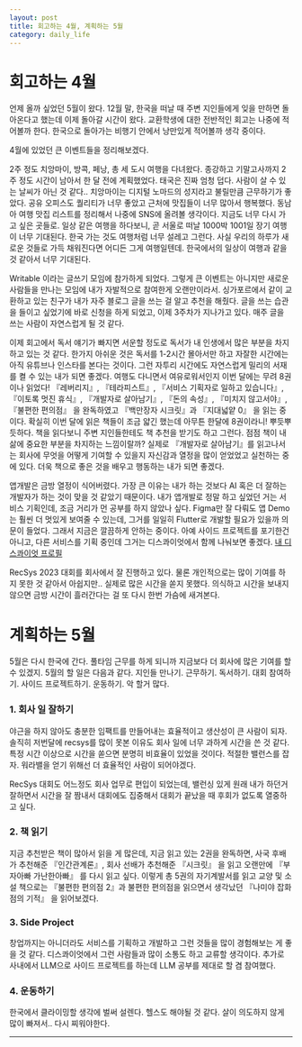 ```yaml
---
layout: post
title: 회고하는 4월, 계획하는 5월
category: daily_life
---
```


# 회고하는 4월

언제 올까 싶었던 5월이 왔다. 12월 말, 한국을 떠날 때 주변 지인들에게 잊을 만하면 돌아온다고 했는데 이제 돌아갈 시간이 왔다. 교환학생에 대한 전반적인 회고는 나중에 적어볼까 한다. 한국으로 돌아가는 비행기 안에서 낭만있게 적어볼까 생각 중이다.

4월에 있었던 큰 이벤트들을 정리해보겠다.

2주 정도 치앙마이, 방콕, 페낭, 총 세 도시 여행을 다녀왔다. 종강하고 기말고사까지 2주 정도 시간이 남아서 한 달 전에 계획했었다. 태국은 진짜 엄청 덥다. 사람이 살 수 있는 날씨가 아닌 것 같다.. 치앙마이는 디지털 노마드의 성지라고 불릴만큼 근무하기가 좋았다. 공유 오피스도 퀄리티가 너무 좋았고 근처에 맛집들이 너무 많아서 행복했다. 동남아 여행 맛집 리스트를 정리해서 나중에 SNS에 올려볼 생각이다. 지금도 너무 다시 가고 싶은 곳들로. 일상 같은 여행을 하다보니, 곧 서울로 떠날 1000박 1001일 장기 여행이 너무 기대된다. 한국 가는 것도 여행처럼 너무 설레고 그런다. 사실 우리의 하루가 새로운 것들로 가득 채워진다면 어디든 그게 여행일텐데. 한국에서의 일상이 여행과 같을 것 같아서 너무 기대된다.

Writable 이라는 글쓰기 모임에 참가하게 되었다. 그렇게 큰 이벤트는 아니지만 새로운 사람들을 만나는 모임에 내가 자발적으로 참여한게 오랜만이라서. 싱가포르에서 같이 교환하고 있는 친구가 내가 자주 블로그 글을 쓰는 걸 알고 추천을 해줬다. 글을 쓰는 습관을 들이고 싶었기에 바로 신청을 하게 되었고, 이제 3주차가 지나가고 있다. 매주 글을 쓰는 사람이 자연스럽게 될 것 같다.

이제 회고에서 독서 얘기가 빠지면 서운할 정도로 독서가 내 인생에서 많은 부분을 차지하고 있는 것 같다. 한가지 아쉬운 것은 독서를 1-2시간 몰아서만 하고 자잘한 시간에는 아직 유튜브나 인스타를 본다는 것이다. 그런 자투리 시간에도 자연스럽게 밀리의 서재를 켤 수 있는 내가 되면 좋겠다. 여행도 다니면서 여유로워서인지 이번 달에는 무려 8권이나 읽었다! 『레버리지』, 『테라피스트』, 『서비스 기획자로 일하고 있습니다』, 『이토록 멋진 휴식』, 『개발자로 살아남기』, 『돈의 속성』, 『미치지 않고서야』, 『불편한 편의점』 을 완독하였고 『백만장자 시크릿』과 『지대넓얕 0』 을 읽는 중이다. 확실히 이번 달에 읽은 책들이 조금 얇긴 했는데 아무튼 한달에 8권이라니! 뿌듯뿌듯하다. 책을 읽다보니 주변 지인들한테도 책 추천을 받기도 하고 그런다. 점점 책이 내 삶에 중요한 부분을 차지하는 느낌이랄까? 실제로 『개발자로 살아남기』를 읽고나서는 회사에 무엇을 어떻게 기여할 수 있을지 자신감과 열정을 많이 얻었었고 실천하는 중에 있다. 더욱 책으로 좋은 것을 배우고 행동하는 내가 되면 좋겠다.

앱개발은 금방 열정이 식어버렸다. 가장 큰 이유는 내가 하는 것보다 AI 혹은 더 잘하는 개발자가 하는 것이 맞을 것 같았기 때문이다. 내가 앱개발로 정말 하고 싶었던 거는 서비스 기획인데, 조금 거리가 먼 공부를 하지 않았나 싶다. Figma만 잘 다뤄도 앱 Demo는 훨씬 더 멋있게 보여줄 수 있는데, 그거를 일일히 Flutter로 개발할 필요가 있을까 의문이 들었다. 그래서 지금은 깔끔하게 안하는 중이다. 아예 사이드 프로젝트를 포기한건 아니고, 다른 서비스를 기획 중인데 그거는 디스콰이엇에서 함께 나눠보면 좋겠다. [내 디스콰이엇 프로필](https://disquiet.io/@l0z1k)

RecSys 2023 대회를 회사에서 잘 진행하고 있다. 물론 개인적으로는 많이 기여를 하지 못한 것 같아서 아쉽지만.. 실제로 많은 시간을 쏟지 못했다. 의식하고 시간을 보내지 않으면 금방 시간이 흘러간다는 걸 또 다시 한번 가슴에 새겨본다.

# 계획하는 5월

5월은 다시 한국에 간다. 풀타임 근무를 하게 되니까 지금보다 더 회사에 많은 기여를 할 수 있겠지. 5월의 할 일은 다음과 같다. 지인들 만나기. 근무하기. 독서하기. 대회 참여하기. 사이드 프로젝트하기. 운동하기. 악 할거 많다.

### 1. 회사 일 잘하기

야근을 하지 않아도 충분한 임팩트를 만들어내는 효율적이고 생산성이 큰 사람이 되자. 솔직히 저번달에 recsys를 많이 못본 이유도 회사 일에 너무 과하게 시간을 쓴 것 같다. 특정 시간 이상으로 시간을 쏟으면 분명히 비효율이 있었을 것이다. 적절한 밸런스를 잡자. 워라밸을 얻기 위해선 더 효율적인 사람이 되어야겠다.

RecSys 대회도 어느정도 회사 업무로 편입이 되었는데, 밸런싱 있게 원래 내가 하던거 잘하면서 시간을 잘 짬내서 대회에도 집중해서 대회가 끝났을 때 후회가 없도록 열중하고 싶다.

### 2. 책 읽기

지금 추천받은 책이 많아서 읽을 게 많은데, 지금 읽고 있는 2권을 완독하면, 사국 후배가 추천해준 『인간관계론』, 회사 선배가 추천해준 『시크릿』 을 읽고 오랜만에 『부자아빠 가난한아빠』 를 다시 읽고 싶다. 이렇게 총 5권의 자기계발서를 읽고 교양 및 소설 책으로는 『불편한 편의점 2』과 불편한 편의점을 읽으면서 생각났던 『나미야 잡화점의 기적』 을 읽어보겠다.

### 3. Side Project

창업까지는 아니더라도 서비스를 기획하고 개발하고 그런 것들을 많이 경험해보는 게 좋을 것 같다. 디스콰이엇에서 그런 사람들과 많이 소통도 하고 교류할 생각이다. 추가로 사내에서 LLM으로 사이드 프로젝트를 하는데 LLM 공부를 제대로 할 겸 참여했다.

### 4. 운동하기

한국에서 클라이밍할 생각에 벌써 설렌다. 헬스도 해야될 것 같다. 살이 의도하지 않게 많이 빠져서.. 다시 찌워야한다.

- - -